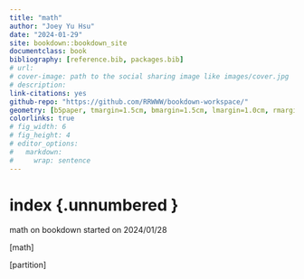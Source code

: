 ```yaml
---
title: "math"
author: "Joey Yu Hsu"
date: "2024-01-29"
site: bookdown::bookdown_site
documentclass: book
bibliography: [reference.bib, packages.bib]
# url: 
# cover-image: path to the social sharing image like images/cover.jpg
# description: 
link-citations: yes
github-repo: "https://github.com/RRWWW/bookdown-workspace/"
geometry: [b5paper, tmargin=1.5cm, bmargin=1.5cm, lmargin=1.0cm, rmargin=1.0cm]
colorlinks: true
# fig_width: 6 
# fig_height: 4 
# editor_options: 
#   markdown: 
#     wrap: sentence
---
```


# index {.unnumbered }

math on bookdown started on 2024/01/28

[math]

[partition]
